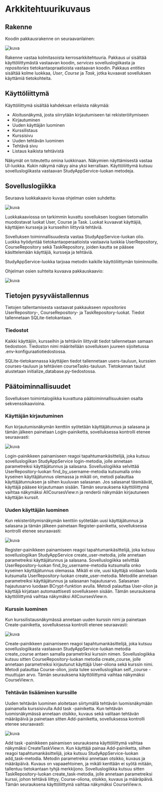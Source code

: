 # Arkkitehtuurikuvaus

## Rakenne

Koodin pakkausrakenne on seuraavanlainen:

![kuva](https://github.com/erjavaskivuori/ot-harjoitustyo/blob/main/study-app/dokumentaatio/kuvat/pakkaus.png)

Rakenne vastaa kolmitasoista kerrosarkkitehtuuria. Pakkaus _ui_ sisältää käyttöliittymästä vastaavan koodin, _services_ sovelluslogiikasta ja _repositories_ tietokantaopraatioista vastaavan koodin. Pakkaus _entities_ sisältää kolme luokkaa, _User_, _Course_ ja _Task_, jotka kuvaavat sovelluksen käyttämiä tietokohteita.

## Käyttöliittymä

Käyttöliittymä sisältää kahdeksan erilaista näkymää:
- Aloitusnäkymä, josta siirrytään kirjautumiseen tai rekisteröitymiseen
- Kirjautuminen
- Uuden käyttäjän luominen
- Kurssilistaus
- Kurssisivu
- Uuden tehtävän luominen
- Tehtävä sivu
- Listaus kaikista tehtävistä

Näkymät on toteutettu omina luokkinaan. Näkymien näyttämisestä vastaa UI-luokka. Kukin näkymä näkyy aina yksi kerrallaan. Käyttöliittymä kutsuu sovelluslogiikasta vastaavan StudyAppService-luokan metodeja.

## Sovelluslogiikka

Seuraava luokkakaavio kuvaa ohjelman osien suhdetta:

![kuva](https://github.com/erjavaskivuori/ot-harjoitustyo/blob/main/study-app/dokumentaatio/kuvat/luokkakaavio.png)

Luokkakaaviossa on tarkimmin kuvattu sovelluksen loogisen tietomallin muodostavat luokat User, Course ja Task. Luokat kuvaavat käyttäjiä, käyttäjien kursseja ja kursseihin liittyviä tehtäviä. 

Sovelluksen toiminnallisuudesta vastaa StudyAppService-luokan olio. Luokka hyödyntää tietokantaoperaatioista vastaavia luokkia UserRepository, CourseRepository sekä TaskRepository, joiden kautta se pääsee käsittelemään käyttäjiä, kursseja ja tehtäviä. 

StudyAppService-luokka tarjoaa metodin kaikille käyttöliittymän toiminnoille.

Ohjelman osien suhteita kuvaava pakkauskaavio:

![kuva](https://github.com/erjavaskivuori/ot-harjoitustyo/blob/main/study-app/dokumentaatio/kuvat/pakkauskaavio.drawio.png)

## Tietojen pysyväistallennus

Tietojen tallentamisesta vastaavat pakkaukseen _repositories_ UserRepository-, CourseRepository- ja TaskRepository-luokat. Tiedot tallennetaan SQLite-tietokantaan.

### Tiedostot

Kaikki käyttäjiin, kursseihin ja tehtäviin liittyvät tiedot tallennetaan samaan tiedostoon. Tiedoston nimi määritellään sovelluksen juureen sijoitetussa .env-konfiguraatiotiedostossa. 

SQLite-tietokannassa käyttäjien tiedot tallennetaan users-tauluun, kurssien courses-tauluun ja tehtävien courseTasks-tauluun. Tietokannan taulut alustetaan initialize_database.py-tiedostossa.

## Päätoiminnallisuudet

Sovelluksen toimintalogiikka kuvattuna päätoiminnallisuuksien osalta sekvenssikaavioina.

### Käyttäjän kirjautuminen

Kun kirjautumisnäkymän kenttiin syötetään käyttäjätunnus ja salasana ja tämän jälkeen painetaan Login-painiketta, sovelluksessa kontrolli etenee seuraavasti:

![kuva](https://github.com/erjavaskivuori/ot-harjoitustyo/blob/main/study-app/dokumentaatio/kuvat/sekvenssi-kirjautuminen.png)

Login-painikkeen painamiseen reagoi tapahtumankäsittelijä, joka kutsuu sovelluslogiikan StudyAppService login-metodia, jolle annetaan parametreiksi käyttäjätunnus ja salasana. Sovelluslogiikka selvittää UserRepository-luokan find_by_username-metodia kutsumalla onko kyseinen käyttäjätunnus olemassa ja mikäli on, metodi palauttaa käyttäjätunnuksen ja siihen kuuluvan salasanan. Jos salasanat täsmäävät, käyttäjä pääsee kirjautumaan sisään. Tämän seurauksena käyttöliittymä vaihtaa näkymäksi AllCoursesView:n ja renderöi näkymään kirjautuneen käyttäjän kurssit. 

### Uuden käyttäjän luominen

Kun rekisteröitymisnäkymän kenttiin syötetään uusi käyttäjätunnus ja salasana ja tämän jälkeen painetaan Register-painiketta, sovelluksessa kontrolli etenee seuraavasti:

![kuva](https://github.com/erjavaskivuori/ot-harjoitustyo/blob/main/study-app/dokumentaatio/kuvat/sekvenssi-kayttajan-luominen.png)

Register-painikkeen painamiseen reagoi tapahtumankäsittelijä, joka kutsuu sovelluslogiikan StudyAppService create_user-metodia, jolle annetaan parametreiksi käyttäjätunnus ja salasana. Sovelluslogiikka selvittää UserRepository-luokan find_by_username-metodia kutsumalla onko kyseinen käyttäjätunnus olemassa. Mikäli ei ole, uusi käyttäjä voidaan luoda kutsumalla UserRepository-luokan create_user-metodia. Metodille annetaan parametreiksi käyttäjätunnus ja salasanan hajautusarvo. Salasanan hajautusarvo luodaan BCrypt-funktion avulla. Metodi palauttaa User-olion ja käyttäjä kirjataan automaattisesti sovellukseen sisään. Tämän seurauksena käyttöliittymä vaihtaa näkymäksi AllCoursesView:n.

### Kurssin luominen

Kun kurssilistausnäkymässä annetaan uuden kurssin nimi ja painetaan Create-painiketta, sovelluksessa kontrolli etenee seuraavasti:

![kuva](https://github.com/erjavaskivuori/ot-harjoitustyo/blob/main/study-app/dokumentaatio/kuvat/sekvenssi-kurssin-luominen.png)

Create-painikkeen painamiseen reagoi tapahtumankäsittelijä, joka kutsuu sovelluslogiikasta vastaavan StudyAppService-luokan metodia create_course antaen samalla parametriksi kurssin nimen. Sovelluslogiikka kutsuu sitten CourseRepository-luokan metodia create_course, jolle annetaan parametreiksi kirjautunut käyttäjä User-oliona sekä kurssin nimi. Metodi palauttaa Course-olion, josta tulee sovelluslogiikan self._course -muuttujan arvo. Tämän seurauksena käyttöliittymä vaihtaa näkymäksi CourseView:n.

### Tehtävän lisääminen kurssille

Uuden tehtävän luominen aloitetaan siirtymällä tehtävän luomisnäkymään painamalla kurssisivulla Add task -painiketta. Kun tehtävän luomisnäkymässä annetaan otsikko, kuvaus sekä valitaan tehtävän määräpäivä ja painetaan sitten Add-painiketta, sovelluksessa kontrolli etenee seuraavasti:

![kuva](https://github.com/erjavaskivuori/ot-harjoitustyo/blob/main/study-app/dokumentaatio/kuvat/sekvenssi-tehtavan-luominen.png)

Add task -painikkeen painamisen seurauksena käyttöliittymä vaihtaa näkymäksi CreateTaskView:n. Kun käyttäjä painaa Add-painiketta, siihen reagoi tapahtumankäsittelijä, joka kutsuu StudyAppService-luokan add_task-metodia. Metodin parametreiksi annetaan otsikko, kuvaus ja määräpäivä. Kuvaus on vapaaehtoinen, ja mikäli kenttään ei syötä mitään, tallentuu tietokantaan tyhjä merkkijono. Sovelluslogiikka kutsuu sitten TaskRepository-luokan create_task-metodia, jolle annetaan parametreiksi kurssi, johon tehtävä liittyy, Course-oliona, otsikko, kuvaus ja määräpäivä. Tämän seurauksena käyttöliittymä vaihtaa näkymäksi CourseView:n.